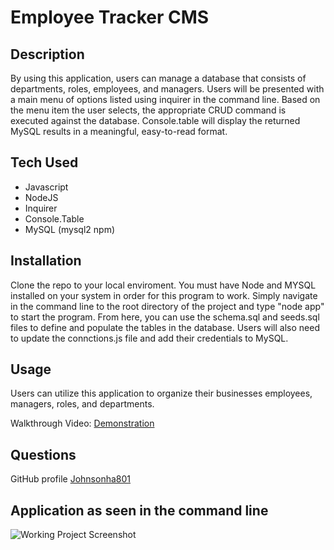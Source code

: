 # Employee Tracker CMS

## Description

By using this application, users can manage a database that consists of departments, roles, employees, and managers. Users will be presented with a main menu of options listed using inquirer in the command line. Based on the menu item the user selects, the appropriate CRUD command is executed against the database. Console.table will display the returned MySQL results in a meaningful, easy-to-read format.

## Tech Used
  * Javascript
  * NodeJS
  * Inquirer
  * Console.Table
  * MySQL (mysql2 npm)

## Installation

Clone the repo to your local enviroment. You must have Node and MYSQL installed on your system in order for this program to work. Simply navigate in the command line to the root directory of the project and type "node app" to start the program. From here, you can use the schema.sql and seeds.sql files to define and populate the tables in the database. Users will also need to update the connctions.js file and add their credentials to MySQL. 

## Usage

Users can utilize this application to organize their businesses employees, managers, roles, and departments. 

Walkthrough Video: [Demonstration](https://drive.google.com/file/d/1dO87V5VE_5R2HVM53RW6LxnPLUNmAefa/view?usp=sharing)

## Questions

GitHub profile [Johnsonha801](https://github.com/Johnsonha801)

## Application as seen in the command line
![Working Project Screenshot](https://user-images.githubusercontent.com/84554237/137665555-6873ff07-b54b-4dfc-bc01-548f0c00ca3f.png)
